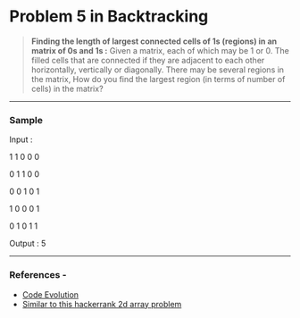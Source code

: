 # Problem 5 in Backtracking

> **Finding the length of largest connected cells of 1s (regions) in an matrix of 0s and 1s :**
Given a matrix, each of which may be 1 or 0. 
The filled cells that are connected if they are adjacent to each other horizontally, 
vertically or diagonally. 
There may be several regions in the matrix, How do you find the largest region (in terms
of number of cells) in the matrix?



___

### Sample

Input :

1 1 0 0 0

0 1 1 0 0

0 0 1 0 1

1 0 0 0 1

0 1 0 1 1


Output : 5

___


### References - 

* [Code Evolution](https://www.youtube.com/watch?v=5MsVHL3rPqg)
* [Similar to this hackerrank 2d array problem](https://www.hackerrank.com/challenges/2d-array)

